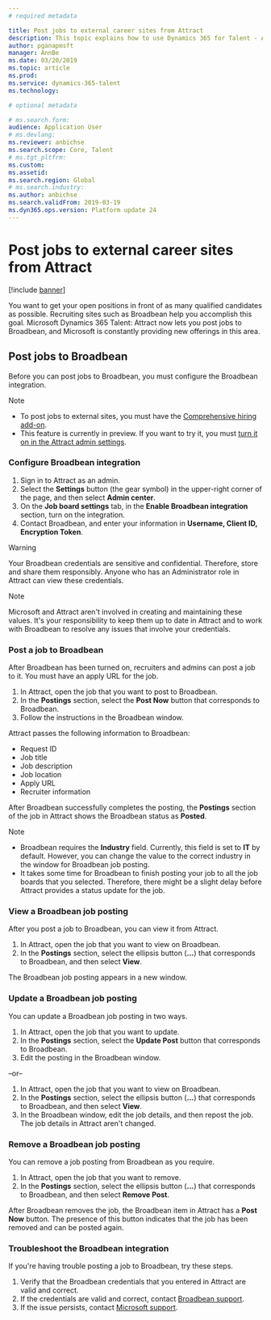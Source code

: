 ```yaml
---
# required metadata

title: Post jobs to external career sites from Attract
description: This topic explains how to use Dynamics 365 for Talent - Attract to post jobs to external recruiting sites
author: pganapmsft
manager: AnnBe
ms.date: 03/20/2019
ms.topic: article
ms.prod: 
ms.service: dynamics-365-talent
ms.technology: 

# optional metadata

# ms.search.form: 
audience: Application User
# ms.devlang: 
ms.reviewer: anbichse
ms.search.scope: Core, Talent
# ms.tgt_pltfrm: 
ms.custom: 
ms.assetid: 
ms.search.region: Global
# ms.search.industry: 
ms.author: anbichse
ms.search.validFrom: 2019-03-19
ms.dyn365.ops.version: Platform update 24
---
```



# Post jobs to external career sites from Attract

[!include [banner](../includes/banner.md)]

You want to get your open positions in front of as many qualified candidates as possible. Recruiting sites such as Broadbean help you accomplish this goal. Microsoft Dynamics 365 Talent: Attract now lets you post jobs to Broadbean, and Microsoft is constantly providing new offerings in this area.

## Post jobs to Broadbean

Before you can post jobs to Broadbean, you must configure the Broadbean integration.

> [!NOTE]
> - To post jobs to external sites, you must have the [Comprehensive hiring add-on](https://docs.microsoft.com/dynamics365/unified-operations/talent/attract-comprehensive-hiring).
> - This feature is currently in preview. If you want to try it, you must [turn it on in the Attract admin settings](https://docs.microsoft.com/dynamics365/unified-operations/talent/access-preview-feature).

### Configure Broadbean integration

1. Sign in to Attract as an admin.
2. Select the **Settings** button (the gear symbol) in the upper-right corner of the page, and then select **Admin center**.
3. On the **Job board settings** tab, in the **Enable Broadbean integration** section, turn on the integration.
4. Contact Broadbean, and enter your information in **Username, Client ID, Encryption Token**.

> [!WARNING]
> Your Broadbean credentials are sensitive and confidential. Therefore, store and share them responsibly. Anyone who has an Administrator role in Attract can view these credentials.

> [!NOTE]
> Microsoft and Attract aren't involved in creating and maintaining these values. It's your responsibility to keep them up to date in Attract and to work with Broadbean to resolve any issues that involve your credentials.

### Post a job to Broadbean

After Broadbean has been turned on, recruiters and admins can post a job to it. You must have an apply URL for the job.

1. In Attract, open the job that you want to post to Broadbean.
2. In the **Postings** section, select the **Post Now** button that corresponds to Broadbean.
3. Follow the instructions in the Broadbean window.

Attract passes the following information to Broadbean:

- Request ID
- Job title
- Job description
- Job location
- Apply URL
- Recruiter information

After Broadbean successfully completes the posting, the **Postings** section of the job in Attract shows the Broadbean status as **Posted**.

> [!NOTE]
> - Broadbean requires the **Industry** field. Currently, this field is set to **IT** by default. However, you can change the value to the correct industry in the window for Broadbean job posting.
> - It takes some time for Broadbean to finish posting your job to all the job boards that you selected. Therefore, there might be a slight delay before Attract provides a status update for the job.

### View a Broadbean job posting

After you post a job to Broadbean, you can view it from Attract.

1. In Attract, open the job that you want to view on Broadbean.
2. In the **Postings** section, select the ellipsis button (**...**) that corresponds to Broadbean, and then select **View**.

The Broadbean job posting appears in a new window.

### Update a Broadbean job posting

You can update a Broadbean job posting in two ways.

1. In Attract, open the job that you want to update.
2. In the **Postings** section, select the **Update Post** button that corresponds to Broadbean.
3. Edit the posting in the Broadbean window.

–or–

1. In Attract, open the job that you want to view on Broadbean.
2. In the **Postings** section, select the ellipsis button (**...**) that corresponds to Broadbean, and then select **View**.
3. In the Broadbean window, edit the job details, and then repost the job. The job details in Attract aren't changed.

### Remove a Broadbean job posting

You can remove a job posting from Broadbean as you require.

1. In Attract, open the job that you want to remove.
2. In the **Postings** section, select the ellipsis button (**...**) that corresponds to Broadbean, and then select **Remove Post**.

After Broadbean removes the job, the Broadbean item in Attract has a **Post Now** button. The presence of this button indicates that the job has been removed and can be posted again.

### Troubleshoot the Broadbean integration

If you're having trouble posting a job to Broadbean, try these steps.

1. Verify that the Broadbean credentials that you entered in Attract are valid and correct.
2. If the credentials are valid and correct, contact [Broadbean support](https://www.broadbean.com/resources/support/).
3. If the issue persists, contact [Microsoft support](./talent-support.md#talent-support--attract-and-onboard).
